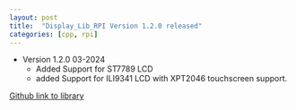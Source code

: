 ```yaml
---
layout: post
title:  "Display_Lib_RPI Version 1.2.0 released"
categories: [cpp, rpi]
---
```


* Version 1.2.0 03-2024
	* Added Support for ST7789 LCD
	* added Support for ILI9341 LCD with XPT2046 touchscreen support.

[Github link to library](https://github.com/gavinlyonsrepo/Display_Lib_RPI)
